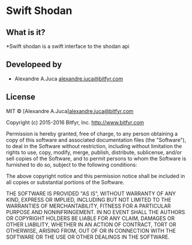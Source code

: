 Swift Shodan
=================
## What is it? 
*Swift shodan is a swift interface to the shodan api

 
## Developeed by 
* Alexandre A.Juca <alexandre.juca@bitfyr.com>

## License

MIT © [Alexandre A.Juca]<alexandre.juca@bitfyr.com>

Copyright (c) 2015-2016 Bitfyr, Inc. http://www.bitfyr.com

Permission is hereby granted, free of charge, to any person obtaining a copy
of this software and associated documentation files (the "Software"), to deal
in the Software without restriction, including without limitation the rights
to use, copy, modify, merge, publish, distribute, sublicense, and/or sell
copies of the Software, and to permit persons to whom the Software is
furnished to do so, subject to the following conditions:

The above copyright notice and this permission notice shall be included in
all copies or substantial portions of the Software.

THE SOFTWARE IS PROVIDED "AS IS", WITHOUT WARRANTY OF ANY KIND, EXPRESS OR
IMPLIED, INCLUDING BUT NOT LIMITED TO THE WARRANTIES OF MERCHANTABILITY,
FITNESS FOR A PARTICULAR PURPOSE AND NONINFRINGEMENT. IN NO EVENT SHALL THE
AUTHORS OR COPYRIGHT HOLDERS BE LIABLE FOR ANY CLAIM, DAMAGES OR OTHER
LIABILITY, WHETHER IN AN ACTION OF CONTRACT, TORT OR OTHERWISE, ARISING FROM,
OUT OF OR IN CONNECTION WITH THE SOFTWARE OR THE USE OR OTHER DEALINGS IN
THE SOFTWARE.

